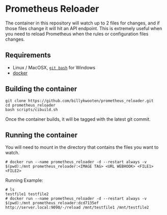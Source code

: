 # Prometheus Reloader

The container in this repository will watch up to 2 files for changes, and if those files change it will hit an API endpoint. This is extremely useful when you need to reload Prometheus when the rules or configuration files changes.

## Requirements

* Linux / MacOSX, [`git bash`](https://git-scm.com/download/win) for Windows
* [docker](https://www.docker.com)

## Building the container
```
git clone https://github.com/billykwooten/prometheus_reloader.git
cd prometheus_reloader
bash scripts/cibuild.sh
```

Once the container builds, it will be tagged with the latest git commit.


## Running the container

You will need to mount in the directory that contains the files you want to watch.

```
# docker run --name prometheus_reloader -d --restart always -v $(pwd):/mnt prometheus_reloader:<IMAGE TAG> <URL WEBHOOK> <FILE1> <FILE2>
```

Running Example:
```
# ls
testfile1 testfile2
# docker run --name prometheus_reloader -d --restart always -v $(pwd):/mnt prometheus_reloader:dcd7135ef http://server.local:9090/-/reload /mnt/testfile1 /mnt/testfile2
```
